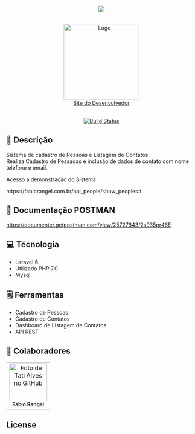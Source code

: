 <p align="center"><img src="https://laravel.com/assets/img/components/logo-laravel.svg"></p>

<br />
<div align="center">
    <a href="https://fabiorangel.com.br/"> <img src="https://fabiorangel.com.br/public/img/logo_novo.png" alt="Logo" width="200" > <br>   Site do Desenvolvedor</a>
<br><br>
  </div>

<p align="center">
<a href="https://travis-ci.org/laravel/framework"><img src="https://travis-ci.org/laravel/framework.svg" alt="Build Status"></a>
</p>

## :page_facing_up: Descrição


Sistema de cadastro de Pessoas e Listagem de Contatos.<br>
Realiza Cadastro de Pessaoas e inclusão de dados de contato com nome telefone e email.<br>
<p>Acesso a demonstração do Sistema</p>
https://fabiorangel.com.br/api_people/show_peoples#

## :page_facing_up:  Documentação POSTMAN
https://documenter.getpostman.com/view/25727843/2s935pr46E


## :computer: Técnologia
- Laravel 6
- Utilizado PHP 7.0
- Mysql


## 🗒️ Ferramentas
- Cadastro de Pessoas
- Cadastro de Contatos
- Dashboard de Listagem de Contatos
- API REST



## :handshake: Colaboradores
<table>
  <tr>
    <td align="center">
      <a href="http://github.com/tatialveso">
        <img src="https://fabiorangel.com.br/public/images/fh.jpg" width="100px;" alt="Foto de Tati Alves no GitHub"/><br>
        <sub>
          <b>Fabio Rangel</b>
        </sub>
      </a>
    </td>
  </tr>
</table>



## License
